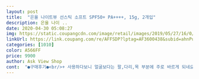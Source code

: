 ```yaml
---
layout: post 
title:  "은율 나이트뷰 선스틱 소프트 SPF50+ PA++++, 15g, 2개입" 
description: 은율 나이 ..
date: 2020-04-30 05:08:27 
img: https://static.coupangcdn.com/image/retail/images/2019/05/27/16/0/1e0a437a-7a3a-4fd7-8f7a-e03a57478fbb.jpg 
linkUrl: https://link.coupang.com/re/AFFSDP?lptag=AF3600438&subid=ahnPublicAsk&pageKey=228917639&itemId=725743500&vendorItemId=4835627722&traceid=V0-113-3546f7b5c76d8a59 
categories: [1010] 
color: A566FF 
price: 9900 
author: Ask View Shop 
cont:  "●구매후기●<br/>+ 사용하다보니 얼굴보다는 팔,다리,목 부분에 주로 바르게 되네요~<br/><br/> - 19.<br/>07.<br/>03 배송완료<br/><br/> - 19.<br/>07.<br/>03 주문<br/><br/> - 9,900원<br/><br/> - 은울 나이트뷰 뽀송 선스틱, 2개입<br/>2개라고해서 작은 상자 2개가 올거라고 생각했는데 작은 상자 하나에 2개가 들어 있네요 예상외로 작은 사이즈였습니다<br/>⏺가격 9,900원(로켓배송)<br/>⏺배송 2019년 07월 13일<br/>⏺상품 은율 나이트뷰 뽀송 선스틱 SPF50+ PA++++ 15g 2개<br/>⏺유통기한 2022년 06월 20일<br/>⏺주문 2019년 07월 12일<br/>그냥 피부로 눌러서 바르면 됩니다만, 어째 이리 어설플까.<br/>.<br/> ㅋ<br/>그래도 눈시림은 1도 없어서 좋았네요<br/>근데 생각보다 향이 오래가는 것 같아요.<br/><br/>기숙사 살던 큰애가 방학이라 집에 왔는데 사용하던 선스틱 다 썼다고 또 있었으면 좋겠다고 하길래 은율제품이 큰애랑 잘 맞기도하고 가격도 저렴한것 같아서 구입했습니다<br/>두개라서 하나는 큰애주고 하나는 신랑줬는데 선크림 사용하던 신랑은 이건 손에 묻히지않고 바를 수 있다고 엄청 좋아합니다<br/>뚜껑을 열면 역시나 따라서 올라오는 스틱.<br/>.<br/> ㅋ<br/>많이 파세요~~<br/>무튼!!<br/>뭐 다들 말씀하셨다시피 휴대성은 좋으나,<br/>뭔가 피부 결이 정리되는 듯한 프라이머용으로도 괜찮은 것 같아요.<br/><br/>바른후 너무 리치하게 느껴져서 당황... <br/><br/>박스 하나에 2개가 들어있어, 남푠이랑 하나씩 사용하면 될 것 같아요~<br/>발림도 편하고, 끈적이지 않아서... <br/><br/>비누향 같기도 하고... <br/>은은하니 오래 가네요.<br/><br/>뽀송 선스틱이라 기대했는데, 결과적으로는 쏘쏘한 제품이라는 생각.<br/><br/>선스틱 돌려서 빼고 나면 다시 들어가지 않아서 눌러 넣는다는 상품후기를 본터라 받자마자 선스틱 돌려보는것부터 했는데 다행이 나왔다 들어갔다 잘 되요 (동영상참조)<br/>손등에 테스트 해봤을때 처음 발림성은 부드럽고 촉촉했고,<br/>손으로 두드려 흡수시키니 금방 뽀송해지더이다.<br/><br/>아.<br/> 향은 좋았습니다.<br/> 그냥 대중적으로 좋아할만한 향인듯해요~<br/>엇! 제품 후면에 보니 모공관리까지 된다고 써있는데, 모공 부자인 저한테 딱이네요.<br/>.<br/>ㅎ<br/>우선 쿠팡 배송은 정말 남다르네요~별5!<br/>이것도 괜춘한듯~~<br/>이번거는 점점 더워지는 날씨에 딱 맞는 산뜻한 버젼이여서<br/>이번에 뽀송? 버젼으로 새로 나온 것 같아 구입해봤습니다.<br/><br/>이틀정도 사용해본 결과... <br/>딱히 피부 트러블이 나는 것도 없고<br/>작아서 휴대성도 좋은듯... <br/><br/>잘 받았습니다<br/>재구매 까지는 다쓴후 생각해봐야할 듯요.<br/>.<br/><br/>저는 얼굴이랑 목에 발라봤는데, 너무 두껍게 바른 탓인지<br/>제품을 보며 놀라는 .<br/>.<br/> 그런 크기 ㅋㅋㅋ<br/>참고로 피부는 트러블 있고 티존은 반질반질 유존은 퍼석퍼석한 지복합성 피부랍니다.<br/> ㅋㅋ<br/>친구가 사용하는 걸 보고 구입했습니다.<br/><br/>친구거는 바르고 쿠션 바르면 건조하지 않게 바를 수 있었는데,<br/>친구거는 살짝 유분기가 도는 버젼이였던 것 같은데<br/>피부가 갑갑하고 계속 미끌거려서 .<br/>.<br/> ㅎㅎㅎ<br/>향은 여자남자 가리지않고 사용해도 좋은 향기구요 발림성도 좋아요 바른 느낌은 파운데이션 바른후 콤팩트 사용한 느낌과 비슷해요 (끈적거리는건 아닌데 그렇다고 아주 건조한 것도 아닌 상태?)<br/>후기를 보며 작을거라 생각하고도<br/>" 
---
```

